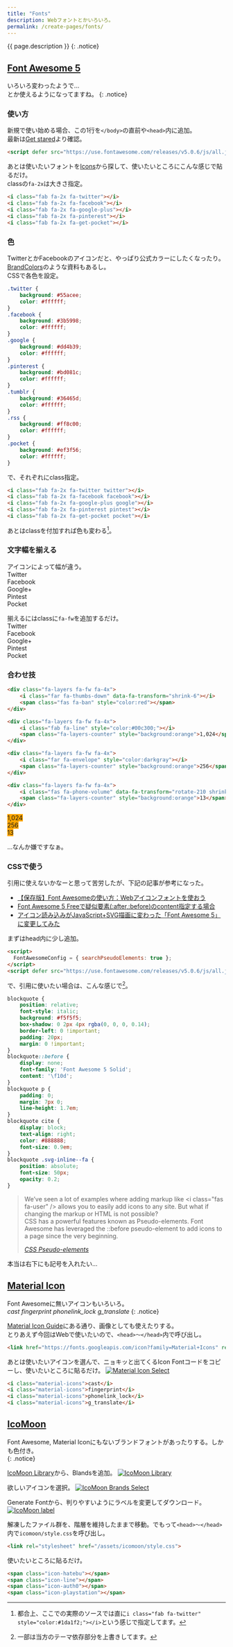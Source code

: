```yaml
---
title: "Fonts"
description: Webフォントとかいろいろ。
permalink: /create-pages/fonts/
---
```

{{ page.description }}
{: .notice}

## [Font Awesome 5](https://fontawesome.com/)

いろいろ変わったようで…  
<i class="fab fa-line fa-3x"></i>とか使えるようになってますね。
{: .notice}

### 使い方

新規で使い始める場合、この1行を`</body>`の直前や`<head>`内に追加。  
最新は[Get stared](https://fontawesome.com/get-started)より確認。
```html
<script defer src="https://use.fontawesome.com/releases/v5.0.6/js/all.js"></script>
```

あとは使いたいフォントを[Icons](https://fontawesome.com/icons)から探して、使いたいところにこんな感じで貼るだけ。  
classの`fa-2x`は大きさ指定。
```html
<i class="fab fa-2x fa-twitter"></i>
<i class="fab fa-2x fa-facebook"></i> 
<i class="fab fa-2x fa-google-plus"></i> 
<i class="fab fa-2x fa-pinterest"></i> 
<i class="fab fa-2x fa-get-pocket"></i>
```

<i class="fab fa-2x fa-twitter"></i>
<i class="fab fa-2x fa-facebook"></i> 
<i class="fab fa-2x fa-google-plus"></i> 
<i class="fab fa-2x fa-pinterest"></i> 
<i class="fab fa-2x fa-get-pocket"></i>

### 色

TwitterとかFacebookのアイコンだと、やっぱり公式カラーにしたくなったり。[BrandColors](https://brandcolors.net/)のような資料もあるし。  
CSSで各色を設定。
```css
.twitter {
    background: #55acee;   
    color: #ffffff;
}
.facebook {
    background: #3b5998;
    color: #ffffff;
}
.google {
    background: #dd4b39;
    color: #ffffff;
}
.pinterest {
    background: #bd081c;
    color: #ffffff;
}
.tumblr {
    background: #36465d;
    color: #ffffff;
}
.rss {
    background: #ff8c00;
    color: #ffffff;
}
.pocket {
    background: #ef3f56;
    color: #ffffff;
}
```
で、それぞれにclass指定。
```html
<i class="fab fa-2x fa-twitter twitter"></i>
<i class="fab fa-2x fa-facebook facebook"></i> 
<i class="fab fa-2x fa-google-plus google"></i> 
<i class="fab fa-2x fa-pinterest pintest"></i> 
<i class="fab fa-2x fa-get-pocket pocket"></i>
```

あとはclassを付加すれば色も変わる[^brand-colors]。  
<i class="fab fa-2x fa-twitter twitter" style="color:#1da1f2;"></i>
<i class="fab fa-2x fa-facebook facebook" style="color:#3b5998;"></i> 
<i class="fab fa-2x fa-google-plus google" style="color:#dd4b39;"></i> 
<i class="fab fa-2x fa-pinterest pintest" style="color:#bd081c;"></i> 
<i class="fab fa-2x fa-get-pocket pocket" style="color:#ef4056;"></i>

[^brand-colors]:都合上、ここでの実際のソースでは直に`i class="fab fa-twitter" style="color:#1da1f2;"></i>`という感じで指定してます。

### 文字幅を揃える

アイコンによって幅が違う。  
<i class="fab fa-2x fa-twitter twitter" style="color:#1da1f2;"></i> Twitter  
<i class="fab fa-2x fa-facebook facebook" style="color:#3b5998;"></i> Facebook  
<i class="fab fa-2x fa-google-plus google" style="color:#dd4b39;"></i> Google+  
<i class="fab fa-2x fa-pinterest pintest" style="color:#bd081c;"></i> Pintest  
<i class="fab fa-2x fa-get-pocket pocket" style="color:#ef4056;"></i> Pocket  

揃えるにはclassに`fa-fw`を追加するだけ。  
<i class="fab fa-2x fa-fw fa-twitter" style="color:#1da1f2;"></i> Twitter  
<i class="fab fa-2x fa-fw fa-facebook facebook" style="color:#3b5998;"></i> Facebook  
<i class="fab fa-2x fa-fw fa-google-plus google" style="color:#dd4b39;"></i> Google+  
<i class="fab fa-2x fa-fw fa-pinterest pintest" style="color:#bd081c;"></i> Pintest  
<i class="fab fa-2x fa-fw fa-get-pocket pocket" style="color:#ef4056;"></i> Pocket  

### 合わせ技

```html
<div class="fa-layers fa-fw fa-4x">
    <i class="far fa-thumbs-down" data-fa-transform="shrink-6"></i>
    <span class="fas fa-ban" style="color:red"></span>
</div>

<div class="fa-layers fa-fw fa-4x">
    <i class="fab fa-line" style="color:#00c300;"></i>
    <span class="fa-layers-counter" style="background:orange">1,024</span>
</div>

<div class="fa-layers fa-fw fa-4x">
    <i class="far fa-envelope" style="color:darkgray"></i>
    <span class="fa-layers-counter" style="background:orange">256</span>
</div>

<div class="fa-layers fa-fw fa-4x">
    <i class="fas fa-phone-volume" data-fa-transform="rotate-210 shrink-3 flip-v flip-h" data-fa-mask="fas fa-circle" style="color:dodgerblue;"></i>
    <span class="fa-layers-counter" style="background:orange">13</span>
</div>
```
<div class="fa-layers fa-fw fa-4x">
    <i class="far fa-thumbs-down" data-fa-transform="shrink-6"></i>
    <span class="fas fa-ban" style="color:red"></span>
</div>

<div class="fa-layers fa-fw fa-4x">
    <i class="fab fa-line" style="color:#00c300;"></i>
    <span class="fa-layers-counter" style="background:orange">1,024</span>
</div>

<div class="fa-layers fa-fw fa-4x">
    <i class="far fa-envelope" style="color:darkgray"></i>
    <span class="fa-layers-counter" style="background:orange">256</span>
</div>

<div class="fa-layers fa-fw fa-4x">
    <i class="fas fa-phone-volume" data-fa-transform="rotate-210 shrink-3 flip-v flip-h" data-fa-mask="fas fa-circle" style="color:dodgerblue;"></i>
    <span class="fa-layers-counter" style="background:orange">13</span>
</div>

…なんか嫌ですなぁ。

### CSSで使う

引用に使えないかなーと思って苦労したが、下記の記事が参考になった。
+ [【保存版】Font Awesomeの使い方：Webアイコンフォントを使おう](https://saruwakakun.com/html-css/basic/font-awesome)
+ [Font Awesome 5 Freeで疑似要素(:after,:before)のcontent指定する場合](https://qiita.com/Garyuten/items/6d68da5cdac6dab9ba26)
+ [アイコン読み込みがJavaScript+SVG描画に変わった「Font Awesome 5」に変更してみた](https://creatorclip.info/2018/02/fontawesome-5-change/)

まずはhead内に少し追加。
```html
<script>
  FontAwesomeConfig = { searchPseudoElements: true };
</script>
<script defer src="https://use.fontawesome.com/releases/v5.0.6/js/all.js"></script>
```
で、引用に使いたい場合は、こんな感じで[^mm-blockquote]。

[^mm-blockquote]: 一部は当方のテーマ依存部分を上書きしてます。

```css
blockquote {
    position: relative;
    font-style: italic;
    background: #f5f5f5;
    box-shadow: 0 2px 4px rgba(0, 0, 0, 0.14);
    border-left: 0 !important;
    padding: 20px;
    margin: 0 !important;
}
blockquote::before {
    display: none;
    font-family: 'Font Awesome 5 Solid';
    content: '\f10d';
}
blockquote p {
    padding: 0;
    margin: 7px 0;
    line-height: 1.7em;
}
blockquote cite {
    display: block;
    text-align: right;
    color: #888888;
    font-size: 0.9em;
}
blockquote .svg-inline--fa {
    position: absolute;
    font-size: 50px;
    opacity: 0.2;
}
```

<blockquote><p>We’ve seen a lot of examples where adding markup like &lt;i class=&quot;fas fa-user&quot; /&gt; allows you to easily add icons to any site. But what if changing the markup or HTML is not possible?<br/>
	CSS has a powerful features known as Pseudo-elements. Font Awesome has leveraged the ::before pseudo-element to add icons to a page since the very beginning.</p><cite><a href="https://fontawesome.com/how-to-use/web-fonts-with-css#pseudo-elements">CSS Pseudo-elements</a></cite></blockquote>

本当は右下にも記号を入れたい…

## [Material Icon](https://material.io/icons/)

Font Awesomeに無いアイコンもいろいろ。  
<i class="material-icons">cast</i>
<i class="material-icons purple500">fingerprint</i>
<i class="material-icons">phonelink_lock</i>
<i class="material-icons">g_translate</i>
{: .notice}

[Material Icon Guide](http://google.github.io/material-design-icons/)にある通り、画像としても使えたりする。  
とりあえず今回はWebで使いたいので、`<head>～</head>`内で呼び出し。
```html
<link href="https://fonts.googleapis.com/icon?family=Material+Icons" rel="stylesheet">
```

あとは使いたいアイコンを選んで、ニョキッと出てくるIcon Fontコードをコピーし、使いたいところに貼るだけ。
[![Material Icon Select](/assets/images/material-icon-select.png)](/assets/images/material-icon-select.png)
```html
<i class="material-icons">cast</i>
<i class="material-icons">fingerprint</i>
<i class="material-icons">phonelink_lock</i>
<i class="material-icons">g_translate</i>
```

## [IcoMoon](https://icomoon.io/)

Font Awesome, Material Iconにもないブランドフォントがあったりする。しかも色付き。  
<span class="icon-hatebu"></span>
<span class="icon-line"></span>
<span class="icon-auth0"></span>
<span class="icon-playstation"></span>
{: .notice}

[IcoMoon Library](https://icomoon.io/app/#/select/library)から、Blandsを追加。
[![IcoMoon Library](/assets/images/icomoon-library.png)](/assets/images/icomoon-library.png)

欲しいアイコンを選択。
[![IcoMoon Brands Select](/assets/images/icomoon-brands-select.png)](/assets/images/icomoon-brands-select.png)

Generate Fontから、判りやすいようにラベルを変更してダウンロード。
[![IcoMoon label](/assets/images/icomoon-set-icon-label.png)](/assets/images/icomoon-set-icon-label.png)

解凍したファイル群を、階層を維持したままで移動。でもって`<head>～</head>`内で`icomoon/style.css`を呼び出し。
```html
<link rel="stylesheet" href="/assets/icomoon/style.css">
```

使いたいところに貼るだけ。
```html
<span class="icon-hatebu"></span>
<span class="icon-line"></span>
<span class="icon-auth0"></span>
<span class="icon-playstation"></span>
```